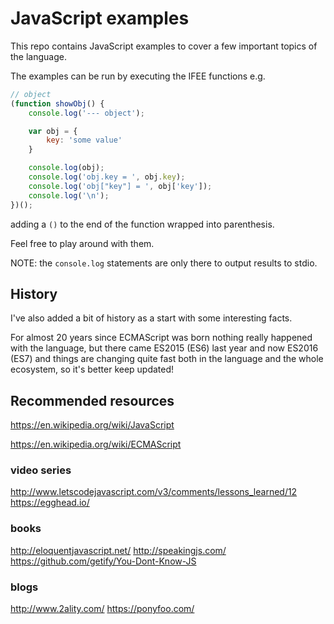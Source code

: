 # JavaScript examples

This repo contains JavaScript examples to cover a few important topics of the language.

The examples can be run by executing the IFEE functions e.g.

```JavaScript
// object
(function showObj() {
	console.log('--- object');

	var obj = {
		key: 'some value'
	}

	console.log(obj);
	console.log('obj.key = ', obj.key);
	console.log('obj["key"] = ', obj['key']);
	console.log('\n');
})();
```

adding a `()` to the end of the function wrapped into parenthesis.

Feel free to play around with them.

NOTE: the `console.log` statements are only there to output results to stdio.

## History

I've also added a bit of history as a start with some interesting facts.

For almost 20 years since ECMAScript was born nothing really happened with the language, but there came ES2015 (ES6) last year and now ES2016 (ES7) and things are changing quite fast both in the language and the whole ecosystem, so it's better keep updated!

## Recommended resources

https://en.wikipedia.org/wiki/JavaScript

https://en.wikipedia.org/wiki/ECMAScript

### video series

http://www.letscodejavascript.com/v3/comments/lessons_learned/12
https://egghead.io/

### books

http://eloquentjavascript.net/
http://speakingjs.com/
https://github.com/getify/You-Dont-Know-JS

### blogs

http://www.2ality.com/
https://ponyfoo.com/
